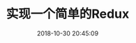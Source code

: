 ---
title: 实现一个简单的Redux
date: 2018-10-30 20:45:09
tags: [React, Redux]
categories: [React]
description: 从零开始实现一个Redux
---